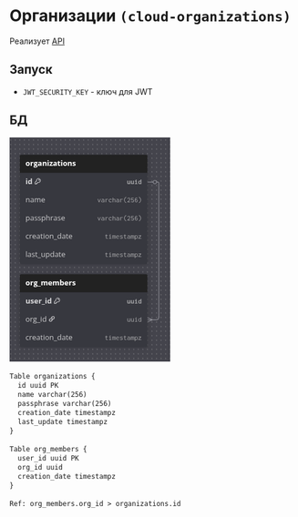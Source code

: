 # Организации `(cloud-organizations)`

Реализует [API](../api/organizations.md)

## Запуск

- `JWT_SECURITY_KEY` - ключ для JWT

## БД

![cloud-organizations database](cloud-organizations-database.png)

```table
Table organizations {
  id uuid PK
  name varchar(256)
  passphrase varchar(256)
  creation_date timestampz
  last_update timestampz
}

Table org_members {
  user_id uuid PK
  org_id uuid
  creation_date timestampz
}

Ref: org_members.org_id > organizations.id
```
